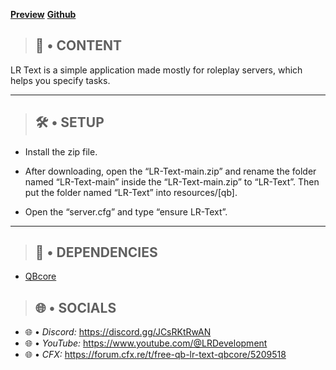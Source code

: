 **[Preview](https://www.youtube.com/watch?v=JIcUNFGUtRE)**
**[Github](https://github.com/LRDevelopmennt/LR-Text)**

> ## **📜 • CONTENT**

LR Text is a simple application made mostly for roleplay servers, which helps you specify tasks.

---

> ## **🛠️ • SETUP**

- Install the zip file.

- After downloading, open the “LR-Text-main.zip” and rename the folder named “LR-Text-main” inside the “LR-Text-main.zip” to “LR-Text”. Then put the folder named “LR-Text” into resources/[qb].

- Open the “server.cfg” and type “ensure LR-Text”.

---

> ## **📁 • DEPENDENCIES**

- [QBcore](https://github.com/qbcore-framework)

> ## **🌐 • SOCIALS**

- 🌐 • _Discord:_ https://discord.gg/JCsRKtRwAN
- 🌐 • _YouTube:_ https://www.youtube.com/@LRDevelopment
- 🌐 • _CFX:_ https://forum.cfx.re/t/free-qb-lr-text-qbcore/5209518
